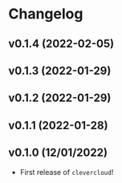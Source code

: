 # Changelog

<!--next-version-placeholder-->

## v0.1.4 (2022-02-05)


## v0.1.3 (2022-01-29)


## v0.1.2 (2022-01-29)


## v0.1.1 (2022-01-28)


## v0.1.0 (12/01/2022)

- First release of `clevercloud`!